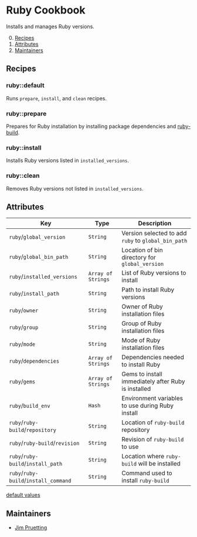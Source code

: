 # Ruby Cookbook

Installs and manages Ruby versions.

0. [Recipes](#recipes)
0. [Attributes](#attributes)
0. [Maintainers](#maintainers)

## Recipes

### ruby::default

Runs `prepare`, `install`, and `clean` recipes.

### ruby::prepare

Prepares for Ruby installation by installing package dependencies and [ruby-build][ruby-build].

### ruby::install

Installs Ruby versions listed in `installed_versions`.

### ruby::clean

Removes Ruby versions not listed in `installed_versions`.

## Attributes

| Key | Type | Description |
|-----|------|-------------|
| `ruby`/`global_version` | `String` | Version selected to add `ruby` to `global_bin_path` |
| `ruby`/`global_bin_path` | `String` | Location of bin directory for `global_version` |
| `ruby`/`installed_versions` | `Array of Strings` | List of Ruby versions to install |
| `ruby`/`install_path` | `String` | Path to install Ruby versions |
| `ruby`/`owner` | `String` | Owner of Ruby installation files |
| `ruby`/`group` | `String` | Group of Ruby installation files |
| `ruby`/`mode` | `String` | Mode of Ruby installation files |
| `ruby`/`dependencies` | `Array of Strings` | Dependencies needed to install Ruby |
| `ruby`/`gems` | `Array of Strings` | Gems to install immediately after Ruby is installed |
| `ruby`/`build_env` | `Hash` | Environment variables to use during Ruby install |
| `ruby`/`ruby-build`/`repository` | `String` | Location of `ruby-build` repository  |
| `ruby`/`ruby-build`/`revision` | `String` | Revision of `ruby-build` to use |
| `ruby`/`ruby-build`/`install_path` | `String` | Location where `ruby-build` will be installed |
| `ruby`/`ruby-build`/`install_command` | `String` | Command used to install `ruby-build` |

[default values](attributes/default.rb)

## Maintainers

* [Jim Pruetting](https://github.com/jpruetting)
 
[ruby-build]: https://github.com/sstephenson/ruby-build
